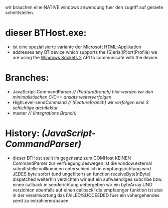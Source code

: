 wir brauchen eine NATIVE windows anwendung fuer den zugriff auf geraete schnittstellen.

# dieser BTHost.exe:
- ist eine spezialisierte variante der [Microsoft HTML-Applikation](https://de.wikipedia.org/wiki/HTML-Applikation)
- addresses any BT device which supports the (S)erial(P)ort(Profile)
  we are using the [Windows Sockets 2](https://msdn.microsoft.com/de-de/library/windows/desktop/ms740673(v=vs.85).aspx) API to communicate with the device.

# Branches:
- JavaScript-CommandParser _// (FeatureBranch) hier werden wir den minimalistischen C/C++ ansatz weiterverfolgen_
- HighLevel-sendCommand _// (FeatureBranch) wir verfolgen eine 3 schichtige architektur_
- master _// (Integrations Branch)_

# History: _(JavaScript-CommandParser)_
- dieser BTHost stellt im gegensatz zum COMHost KEINEN CommandParser zur verfuegung
  deswegen ist die window.external schnittstelle vollkommen unterschiedlich
  in empfangsrichtung wird JEDES byte sofort (und ungefiltert) an function receiveByte(nByte) dispatched
  weiterhin verzichten wir auf ein aufwaendiges subcribe bzw. einen callback
  in senderichtung uebergeben wir ein byteArray UND verzichten ebenfalls auf einen callback!
  die empfaenger funktion ist also in der verantwortung das FAILED/SUCCEEDED fuer ein vohergehendes send zu extrahieren/bauen
